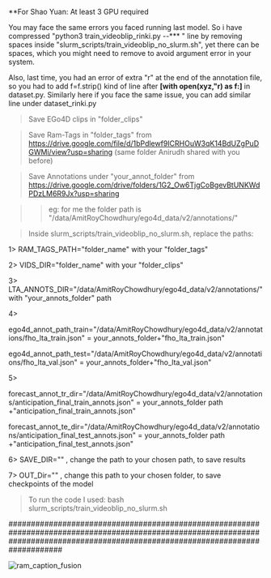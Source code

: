 **For Shao Yuan: At least 3 GPU required

You may face the same errors you faced running last model. So i have compressed "python3 train_videoblip_rinki.py --*** " line by removing spaces inside "slurm_scripts/train_videoblip_no_slurm.sh", yet there can be spaces, which you might need to remove to avoid argument error in your system.

Also, last time, you had an error of extra "r" at the end of the annotation file, so you had to add 
f=f.strip() kind of line after **[with open(xyz,"r) as f:]** in dataset.py. Similarly here if you face the same issue, you can add similar line under dataset_rinki.py



> Save EGo4D clips in "folder_clips" 

> Save Ram-Tags in "folder_tags" from https://drive.google.com/file/d/1bPdlewf9ICRHOuW3qK14BdUZgPuDGWMi/view?usp=sharing
(same folder Anirudh shared with you before)

> Save Annotations under "your_annot_folder" from https://drive.google.com/drive/folders/1G2_Ow6TjgCoBgevBtUNKWdPDzLM6R9Jx?usp=sharing

>>  eg: for me the folder path is "/data/AmitRoyChowdhury/ego4d_data/v2/annotations/"







> Inside slurm_scripts/train_videoblip_no_slurm.sh, replace the paths:

1> RAM_TAGS_PATH="folder_name" with your "folder_tags"

2> VIDS_DIR="folder_name" with your "folder_clips"

3> LTA_ANNOTS_DIR="/data/AmitRoyChowdhury/ego4d_data/v2/annotations/" with "your_annots_folder" path

4>

ego4d_annot_path_train="/data/AmitRoyChowdhury/ego4d_data/v2/annotations/fho_lta_train.json"  =  your_annots_folder+"fho_lta_train.json"

ego4d_annot_path_test="/data/AmitRoyChowdhury/ego4d_data/v2/annotations/fho_lta_val.json"  =  your_annots_folder+"fho_lta_val.json"

5> 

forecast_annot_tr_dir="/data/AmitRoyChowdhury/ego4d_data/v2/annotations/anticipation_final_train_annots.json"  =  your_annots_folder path +"anticipation_final_train_annots.json"

forecast_annot_te_dir="/data/AmitRoyChowdhury/ego4d_data/v2/annotations/anticipation_final_test_annots.json" =  your_annots_folder path +"anticipation_final_test_annots.json"

6>  SAVE_DIR="" , change the path to your chosen path, to save results

7>  OUT_Dir="" , change this path to your chosen folder, to save checkpoints of the model




> To run the code I used:
bash slurm_scripts/train_videoblip_no_slurm.sh


####################################################################################################################################################################################



![ram_caption_fusion](https://github.com/rinki447/anticipation_Rinki/assets/132046732/9eaf1ac8-1f77-4023-a248-39858b977006)




